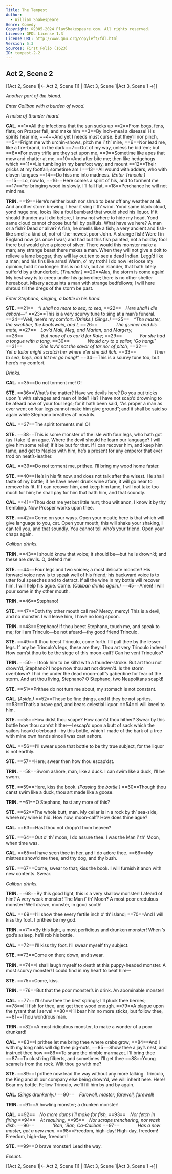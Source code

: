 ```yaml
---
Title: The Tempest
Author: 
  - William Shakespeare
Genre: Comedy
Copyright: ©2005-2024 PlayShakespeare.com. All rights reserved.
License: GFDL License 1.3
License URL: http://www.gnu.org/copyleft/fdl.html
Version: 5.3
Sources: First Folio (1623)
ID: tempest-2-2
---
```


## Act 2, Scene 2
[[Act 2, Scene 1|← Act 2, Scene 1]] | [[Act 3, Scene 1|Act 3, Scene 1 →]]

*Another part of the island.*

*Enter Caliban with a burden of wood.*

*A noise of thunder heard.*

**CAL.**
==1==All the infections that the sun sucks up
==2==From bogs, fens, flats, on Prosper fall, and make him
==3==By inch-meal a disease! His spirits hear me,
==4==And yet I needs must curse. But they’ll nor pinch,
==5==Fright me with urchin-shows, pitch me i’ th’ mire,
==6==Nor lead me, like a fire-brand, in the dark
==7==Out of my way, unless he bid ’em; but
==8==For every trifle are they set upon me,
==9==Sometime like apes that mow and chatter at me,
==10==And after bite me; then like hedgehogs which
==11==Lie tumbling in my barefoot way, and mount
==12==Their pricks at my footfall; sometime am I
==13==All wound with adders, who with cloven tongues
==14==Do hiss me into madness.
*(Enter Trinculo.)*
==15==Lo, now lo,
==16==Here comes a spirit of his, and to torment me
==17==For bringing wood in slowly. I’ll fall flat,
==18==Perchance he will not mind me.

**TRIN.**
==19==Here’s neither bush nor shrub to bear off any weather at all. And another storm brewing, I hear it sing i’ th’ wind. Yond same black cloud, yond huge one, looks like a foul bumbard that would shed his liquor. If it should thunder as it did before, I know not where to hide my head. Yond same cloud cannot choose but fall by pailfuls. What have we here? A man or a fish? Dead or alive? A fish, he smells like a fish; a very ancient and fish-like smell; a kind of, not-of-the-newest poor-John. A strange fish! Were I in England now (as once I was) and had but this fish painted, not a holiday fool there but would give a piece of silver. There would this monster make a man; any strange beast there makes a man. When they will not give a doit to relieve a lame beggar, they will lay out ten to see a dead Indian. Legg’d like a man; and his fins like arms! Warm, o’ my troth! I do now let loose my opinion, hold it no longer: this is no fish, but an islander, that hath lately suffer’d by a thunderbolt.
*(Thunder.)*
==20==Alas, the storm is come again! My best way is to creep under his gaberdine; there is no other shelter hereabout. Misery acquaints a man with strange bedfellows; I will here shroud till the dregs of the storm be past.

*Enter Stephano, singing, a bottle in his hand.*

**STE.**
==21== *“I shall no more to sea, to sea,*
==22== *Here shall I die ashore—”*
==23==This is a very scurvy tune to sing at a man’s funeral.
==24==Well, here’s my comfort.
*(Drinks.)*
*(Sings.)*
==25== *“The master, the swabber, the boatswain, and I,*
==26==    *The gunner and his mate,*
==27== *Lov’d Mall, Meg, and Marian, and Margery,*
==28==    *But none of us car’d for Kate;*
==29==    *For she had a tongue with a tang,*
==30==    *Would cry to a sailor, ‘Go hang!’*
==31==    *She lov’d not the savor of tar nor of pitch,*
==32==    *Yet a tailor might scratch her where e’er she did itch.*
==33==    *Then to sea, boys, and let her go hang!”*
==34==This is a scurvy tune too; but here’s my comfort.

*Drinks.*

**CAL.**
==35==Do not torment me! O!

**STE.**
==36==What’s the matter? Have we devils here? Do you put tricks upon ’s with salvages and men of Inde? Ha? I have not scap’d drowning to be afeard now of your four legs; for it hath been said, “As proper a man as ever went on four legs cannot make him give ground”; and it shall be said so again while Stephano breathes at’ nostrils.

**CAL.**
==37==The spirit torments me! O!

**STE.**
==38==This is some monster of the isle with four legs, who hath got (as I take it) an ague. Where the devil should he learn our language? I will give him some relief, if it be but for that. If I can recover him, and keep him tame, and get to Naples with him, he’s a present for any emperor that ever trod on neat’s-leather.

**CAL.**
==39==Do not torment me, prithee. I’ll bring my wood home faster.

**STE.**
==40==He’s in his fit now, and does not talk after the wisest. He shall taste of my bottle; if he have never drunk wine afore, it will go near to remove his fit. If I can recover him, and keep him tame, I will not take too much for him; he shall pay for him that hath him, and that soundly.

**CAL.**
==41==Thou dost me yet but little hurt; thou wilt anon, I know it by thy trembling. Now Prosper works upon thee.

**STE.**
==42==Come on your ways. Open your mouth; here is that which will give language to you, cat. Open your mouth; this will shake your shaking, I can tell you, and that soundly. You cannot tell who’s your friend. Open your chaps again.

*Caliban drinks.*

**TRIN.**
==43==I should know that voice; it should be—but he is drown’d; and these are devils. O, defend me!

**STE.**
==44==Four legs and two voices; a most delicate monster! His forward voice now is to speak well of his friend; his backward voice is to utter foul speeches and to detract. If all the wine in my bottle will recover him, I will help his ague. Come.
*(Caliban drinks again.)*
==45==Amen! I will pour some in thy other mouth.

**TRIN.**
==46==Stephano!

**STE.**
==47==Doth thy other mouth call me? Mercy, mercy! This is a devil, and no monster. I will leave him, I have no long spoon.

**TRIN.**
==48==Stephano! If thou beest Stephano, touch me, and speak to me; for I am Trinculo—be not afeard—thy good friend Trinculo.

**STE.**
==49==If thou beest Trinculo, come forth. I’ll pull thee by the lesser legs. If any be Trinculo’s legs, these are they. Thou art very Trinculo indeed! How cam’st thou to be the siege of this moon-calf? Can he vent Trinculos?

**TRIN.**
==50==I took him to be kill’d with a thunder-stroke. But art thou not drown’d, Stephano? I hope now thou art not drown’d. Is the storm overblown? I hid me under the dead moon-calf’s gaberdine for fear of the storm. And art thou living, Stephano? O Stephano, two Neapolitans scap’d!

**STE.**
==51==Prithee do not turn me about, my stomach is not constant.

**CAL.**
*(Aside.)*
==52==These be fine things, and if they be not sprites.
==53==That’s a brave god, and bears celestial liquor.
==54==I will kneel to him.

**STE.**
==55==How didst thou scape? How cam’st thou hither? Swear by this bottle how thou cam’st hither—I escap’d upon a butt of sack which the sailors heav’d o’erboard—by this bottle, which I made of the bark of a tree with mine own hands since I was cast ashore.

**CAL.**
==56==I’ll swear upon that bottle to be thy true subject, for the liquor is not earthly.

**STE.**
==57==Here; swear then how thou escap’dst.

**TRIN.**
==58==Swom ashore, man, like a duck. I can swim like a duck, I’ll be sworn.

**STE.**
==59==Here, kiss the book.
*(Passing the bottle.)*
==60==Though thou canst swim like a duck, thou art made like a goose.

**TRIN.**
==61==O Stephano, hast any more of this?

**STE.**
==62==The whole butt, man. My cellar is in a rock by th’ sea-side, where my wine is hid. How now, moon-calf? How does thine ague?

**CAL.**
==63==Hast thou not dropp’d from heaven?

**STE.**
==64==Out o’ th’ moon, I do assure thee. I was the Man i’ th’ Moon, when time was.

**CAL.**
==65==I have seen thee in her, and I do adore thee.
==66==My mistress show’d me thee, and thy dog, and thy bush.

**STE.**
==67==Come, swear to that; kiss the book. I will furnish it anon with new contents. Swear.

*Caliban drinks.*

**TRIN.**
==68==By this good light, this is a very shallow monster! I afeard of him? A very weak monster! The Man i’ th’ Moon? A most poor credulous monster! Well drawn, monster, in good sooth!

**CAL.**
==69==I’ll show thee every fertile inch o’ th’ island;
==70==And I will kiss thy foot. I prithee be my god.

**TRIN.**
==71==By this light, a most perfidious and drunken monster! When ’s god’s asleep, he’ll rob his bottle.

**CAL.**
==72==I’ll kiss thy foot. I’ll swear myself thy subject.

**STE.**
==73==Come on then; down, and swear.

**TRIN.**
==74==I shall laugh myself to death at this puppy-headed monster. A most scurvy monster! I could find in my heart to beat him⁠—

**STE.**
==75==Come, kiss.

**TRIN.**
==76==But that the poor monster’s in drink. An abominable monster!

**CAL.**
==77==I’ll show thee the best springs; I’ll pluck thee berries;
==78==I’ll fish for thee, and get thee wood enough.
==79==A plague upon the tyrant that I serve!
==80==I’ll bear him no more sticks, but follow thee,
==81==Thou wondrous man.

**TRIN.**
==82==A most ridiculous monster, to make a wonder of a poor drunkard!

**CAL.**
==83==I prithee let me bring thee where crabs grow;
==84==And I with my long nails will dig thee pig-nuts,
==85==Show thee a jay’s nest, and instruct thee how
==86==To snare the nimble marmazet. I’ll bring thee
==87==To clust’ring filberts, and sometimes I’ll get thee
==88==Young scamels from the rock. Wilt thou go with me?

**STE.**
==89==I prithee now lead the way without any more talking. Trinculo, the King and all our company else being drown’d, we will inherit here. Here! Bear my bottle. Fellow Trinculo, we’ll fill him by and by again.

**CAL.**
*(Sings drunkenly.)*
==90== *Farewell, master; farewell, farewell!*

**TRIN.**
==91==A howling monster; a drunken monster!

**CAL.**
==92== *No more dams I’ll make for fish,*
==93== *Nor fetch in firing*
==94== *At requiring,*
==95== *Nor scrape trenchering, nor wash dish.*
==96==    *’Ban, ’Ban, Ca-Caliban*
==97==    *Has a new master, get a new man.*
==98==Freedom, high-day! High-day, freedom! Freedom, high-day, freedom!

**STE.**
==99==O brave monster! Lead the way.

*Exeunt.*

[[Act 2, Scene 1|← Act 2, Scene 1]] | [[Act 3, Scene 1|Act 3, Scene 1 →]]